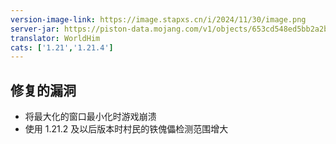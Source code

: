 ```yaml
---
version-image-link: https://image.stapxs.cn/i/2024/11/30/image.png
server-jar: https://piston-data.mojang.com/v1/objects/653cd548ed5bb2a2bff08945878347f3a3b8844b/server.jar
translator: WorldHim
cats: ['1.21','1.21.4']
---
```

## 修复的漏洞
* 将最大化的窗口最小化时游戏崩溃
* 使用 1.21.2 及以后版本时村民的铁傀儡检测范围增大